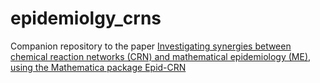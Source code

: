 # epidemiolgy_crns

Companion repository to the paper [Investigating synergies between chemical reaction networks (CRN) and mathematical epidemiology (ME), using the Mathematica package Epid-CRN ](https://arxiv.org/abs/2411.11867)
